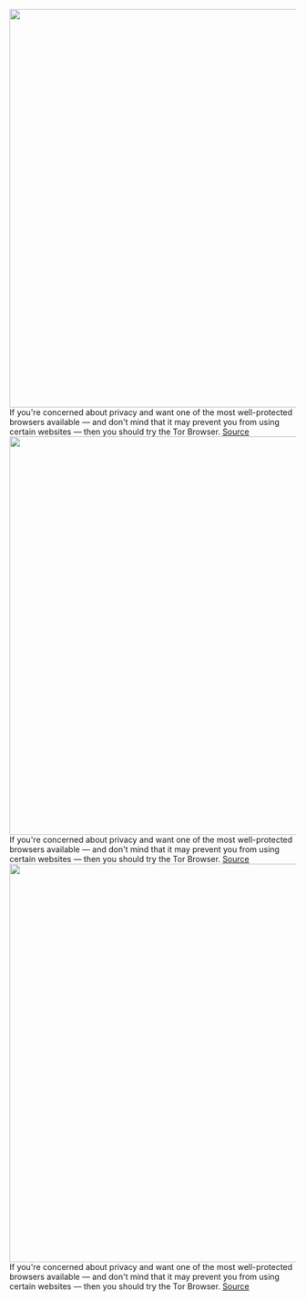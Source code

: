 <img src='https://cdn.vox-cdn.com/thumbor/XdDfcIOaQhg74Q3B8US8EsTrXJ4=/0x0:2040x1360/1200x800/filters:focal(857x517:1183x843)/cdn.vox-cdn.com/uploads/chorus_image/image/66352794/acastro_200207_3900_Tor_0001.0.0.jpg' width='700px' /><br/>
If you're concerned about privacy and want one of the most well-protected browsers available — and don't mind that it may prevent you from using certain websites — then you should try the Tor Browser.
<a href='https://www.theverge.com/2020/2/21/21138403/tor-privacy-tools-private-network-browser-settings-security'> Source <a/><img src='https://cdn.vox-cdn.com/thumbor/XdDfcIOaQhg74Q3B8US8EsTrXJ4=/0x0:2040x1360/1200x800/filters:focal(857x517:1183x843)/cdn.vox-cdn.com/uploads/chorus_image/image/66352794/acastro_200207_3900_Tor_0001.0.0.jpg' width='700px' /><br/>
If you're concerned about privacy and want one of the most well-protected browsers available — and don't mind that it may prevent you from using certain websites — then you should try the Tor Browser.
<a href='https://www.theverge.com/2020/2/21/21138403/tor-privacy-tools-private-network-browser-settings-security'> Source <a/><img src='https://cdn.vox-cdn.com/thumbor/XdDfcIOaQhg74Q3B8US8EsTrXJ4=/0x0:2040x1360/1200x800/filters:focal(857x517:1183x843)/cdn.vox-cdn.com/uploads/chorus_image/image/66352794/acastro_200207_3900_Tor_0001.0.0.jpg' width='700px' /><br/>
If you're concerned about privacy and want one of the most well-protected browsers available — and don't mind that it may prevent you from using certain websites — then you should try the Tor Browser.
<a href='https://www.theverge.com/2020/2/21/21138403/tor-privacy-tools-private-network-browser-settings-security'> Source <a/>